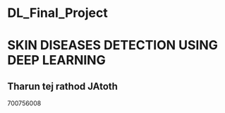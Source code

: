 # DL_Final_Project

# SKIN DISEASES DETECTION USING DEEP LEARNING

## Tharun tej rathod JAtoth

700756008
